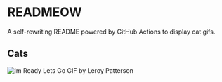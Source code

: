 # READMEOW

A self-rewriting README powered by GitHub Actions to display cat gifs.

## Cats

![Im Ready Lets Go GIF by Leroy Patterson](https://media4.giphy.com/media/CjmvTCZf2U3p09Cn0h/200.gif?cid=9acd02daglt57vxhp8sv3h7n5cn4hbkxzdn2qx732a9oryo0&ep=v1_gifs_search&rid=200.gif&ct=g)
